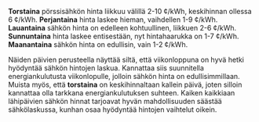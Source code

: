 **Torstaina** pörssisähkön hinta liikkuu välillä 2-10 ¢/kWh, keskihinnan ollessa 6 ¢/kWh. **Perjantaina** hinta laskee hieman, vaihdellen 1-9 ¢/kWh. **Lauantaina** sähkön hinta on edelleen kohtuullinen, liikkuen 2-6 ¢/kWh. **Sunnuntaina** hinta laskee entisestään, nyt hintahaarukka on 1-7 ¢/kWh. **Maanantaina** sähkön hinta on edullisin, vain 1-2 ¢/kWh.

Näiden päivien perusteella näyttää siltä, että viikonloppuna on hyvä hetki hyödyntää sähkön hintojen laskua. Kannattaa siis suunnitella energiankulutusta viikonlopulle, jolloin sähkön hinta on edullisimmillaan. Muista myös, että **torstaina** on keskihinnaltaan kallein päivä, joten silloin kannattaa olla tarkkana energiankulutuksen suhteen. Kaiken kaikkiaan lähipäivien sähkön hinnat tarjoavat hyvän mahdollisuuden säästää sähkölaskussa, kunhan osaa hyödyntää hintojen vaihtelut oikein.